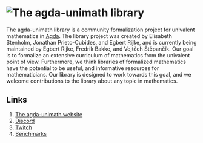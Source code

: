 # ![The agda-unimath library](https://github.com/UniMath/agda-unimath/assets/1252282/cbd9b67e-581c-41c7-bc1e-34862127bad2)

The agda-unimath library is a community formalization project for univalent
mathematics in [Agda](https://github.com/agda/agda). The library project was
created by Elisabeth Stenholm, Jonathan Prieto-Cubides, and Egbert Rijke, and is
currently being maintained by Egbert Rijke, Fredrik Bakke, and Vojtěch
Štěpančík. Our goal is to formalize an extensive curriculum of mathematics from
the univalent point of view. Furthermore, we think libraries of formalized
mathematics have the potential to be useful, and informative resources for
mathematicians. Our library is designed to work towards this goal, and we
welcome contributions to the library about any topic in mathematics.

## Links

1. [The agda-unimath website](https://unimath.github.io/agda-unimath/)
2. [Discord](https://discord.gg/Zp2e8hYsuX)
3. [Twitch](https://www.twitch.tv/agdaunimath)
4. [Benchmarks](https://agda-unimath-benchmarks.netlify.app/)
